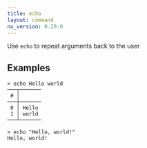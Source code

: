 ```yaml
---
title: echo
layout: command
nu_version: 0.20.0
---
```


Use `echo` to repeat arguments back to the user

## Examples

```shell
> echo Hello world
───┬───────
 # │
───┼───────
 0 │ Hello
 1 │ world
───┴───────
```

```shell
> echo "Hello, world!"
Hello, world!
```
